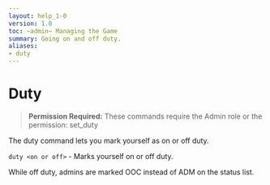 ```yaml
---
layout: help_1-0
version: 1.0
toc: ~admin~ Managing the Game
summary: Going on and off duty.
aliases:
- duty
---
```

# Duty

> **Permission Required:** These commands require the Admin role or the permission: set\_duty

The duty command lets you mark yourself as on or off duty.

`duty <on or off>` - Marks yourself on or off duty.

While off duty, admins are marked OOC instead of ADM on the status list.